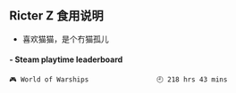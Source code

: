 ## Ricter Z 食用说明
- 喜欢猫猫，是个冇猫孤儿

<!-- steam-box start -->
#### - Steam playtime leaderboard
```text
🎮 World of Warships                 🕘 218 hrs 43 mins
```
<!-- Powered by https://github.com/YouEclipse/steam-box . -->
<!-- steam-box end -->
